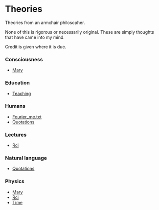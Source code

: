 # Theories

Theories from an armchair philosopher.

None of this is rigorous or necessarily original.
These are simply thoughts that have came into my mind.

Credit is given where it is due.

### Consciousness

- [Mary](./src/mary.txt)

### Education

- [Teaching](./src/teaching.txt)

### Humans

- [Fourier_me.txt](./src/fourier_me.txt.txt)
- [Quotations](./src/quotations.txt)

### Lectures

- [Rci](./src/rci.txt)

### Natural language

- [Quotations](./src/quotations.txt)

### Physics

- [Mary](./src/mary.txt)
- [Rci](./src/rci.txt)
- [Time](./src/time.txt)

